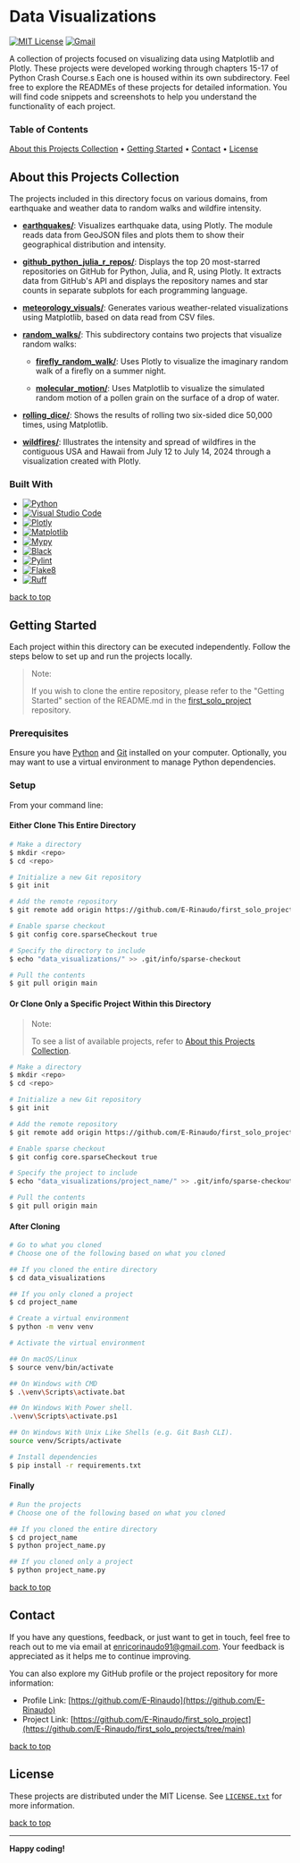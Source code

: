 # Data Visualizations

[![MIT License][license-shield]][license-url]
[![Gmail][Gmail-shield]][Gmail-url]

A collection of projects focused on visualizing data using Matplotlib and Plotly. These projects were developed working through chapters 15-17 of Python Crash Course.s
Each one is housed within its own subdirectory. Feel free to explore the READMEs of these projects for detailed information. You will find code snippets and screenshots to help you understand the functionality of each project.

<!-- markdownlint-disable MD001 -->
### Table of Contents

[About this Projects Collection](#about-this-projects-collection) •
[Getting Started](#getting-started) •
[Contact](#contact) •
[License](#license)
<!-- markdownlint-enable MD001 -->

## About this Projects Collection

The projects included in this directory focus on various domains, from earthquake and weather data to random walks and wildfire intensity.

+ **[earthquakes/][Earthquakes-url]**:
Visualizes earthquake data, using Plotly. The module reads data from GeoJSON files and plots them to show their geographical distribution and intensity.

+ **[github_python_julia_r_repos/][Github-Python-Julia-R-Repos-url]**:
Displays the top 20 most-starred repositories on GitHub for Python, Julia, and R, using Plotly. It extracts data from GitHub's API and displays the repository names and star counts in separate subplots for each programming language.

+ **[meteorology_visuals/][Meteorology-Visuals-url]**:
Generates various weather-related visualizations using Matplotlib, based on data read from CSV files.

+ **[random_walks/][Random-Walks-url]**:
This subdirectory contains two projects that visualize random walks:

  + **[firefly_random_walk/][Firefly-Random-Walk-url]**:
  Uses Plotly to visualize the imaginary random walk of a firefly on a summer night.

  + **[molecular_motion/][Molecular-Motion-url]**:
  Uses Matplotlib to visualize the simulated random motion of a pollen grain on the surface of a drop of water.

+ **[rolling_dice/][Rolling-Dice-url]**:
Shows the results of rolling two six-sided dice 50,000 times, using Matplotlib.

+ **[wildfires/][Wildfires-url]**:
Illustrates the intensity and spread of wildfires in the contiguous USA and Hawaii from July 12 to July 14, 2024 through a visualization created with Plotly.

### Built With

+ [![Python][Python-badge]][Python-url]
+ [![Visual Studio Code][VSCode-badge]][VSCode-url]
+ [![Plotly][Plotly-badge]][Plotly-url]
+ [![Matplotlib][Matplotlib-badge]][Matplotlib-url]
+ [![Mypy][Mypy-badge]][Mypy-url]
+ [![Black][Black-badge]][Black-url]
+ [![Pylint][Pylint-badge]][Pylint-url]
+ [![Flake8][Flake8-badge]][Flake8-url]
+ [![Ruff][Ruff-badge]][Ruff-url]

[back to top](#data-visualizations)

## Getting Started

Each project within this directory can be executed independently.
Follow the steps below to set up and run the projects locally.

> Note:
>
> If you wish to clone the entire repository, please refer to the "Getting Started" section of the README.md in the [first_solo_project][FirstSoloProject-url] repository.

### Prerequisites

Ensure you have [Python][Python-download] and [Git][Git-download] installed on your computer.
Optionally, you may want to use a virtual environment to manage Python dependencies.

### Setup

From your command line:

#### Either Clone This Entire Directory

```bash
# Make a directory
$ mkdir <repo>
$ cd <repo>

# Initialize a new Git repository
$ git init

# Add the remote repository
$ git remote add origin https://github.com/E-Rinaudo/first_solo_projects.git

# Enable sparse checkout
$ git config core.sparseCheckout true

# Specify the directory to include
$ echo "data_visualizations/" >> .git/info/sparse-checkout

# Pull the contents
$ git pull origin main
```

#### Or Clone Only a Specific Project Within this Directory

> Note:
>
> To see a list of available projects, refer to [About this Projects Collection](#about-this-projects-collection).

```bash
# Make a directory
$ mkdir <repo>
$ cd <repo>

# Initialize a new Git repository
$ git init

# Add the remote repository
$ git remote add origin https://github.com/E-Rinaudo/first_solo_projects.git

# Enable sparse checkout
$ git config core.sparseCheckout true

# Specify the project to include
$ echo "data_visualizations/project_name/" >> .git/info/sparse-checkout

# Pull the contents
$ git pull origin main
```

#### After Cloning

```bash
# Go to what you cloned
# Choose one of the following based on what you cloned

## If you cloned the entire directory
$ cd data_visualizations

## If you only cloned a project
$ cd project_name

# Create a virtual environment
$ python -m venv venv

# Activate the virtual environment

## On macOS/Linux
$ source venv/bin/activate

## On Windows with CMD
$ .\venv\Scripts\activate.bat

## On Windows With Power shell.
.\venv\Scripts\activate.ps1

## On Windows With Unix Like Shells (e.g. Git Bash CLI).
source venv/Scripts/activate

# Install dependencies
$ pip install -r requirements.txt
```

#### Finally

```bash
# Run the projects
# Choose one of the following based on what you cloned

## If you cloned the entire directory
$ cd project_name
$ python project_name.py

## If you cloned only a project
$ python project_name.py
```

[back to top](#data-visualizations)

## Contact

If you have any questions, feedback, or just want to get in touch, feel free to reach out to me via email at <enricorinaudo91@gmail.com>.
Your feedback is appreciated as it helps me to continue improving.

You can also explore my GitHub profile or the project repository for more information:

+ Profile Link: [https://github.com/E-Rinaudo](https://github.com/E-Rinaudo)
+ Project Link: [https://github.com/E-Rinaudo/first_solo_project](https://github.com/E-Rinaudo/first_solo_projects/tree/main)

[back to top](#data-visualizations)

## License

These projects are distributed under the MIT License. See [`LICENSE.txt`][license-url] for more information.

[back to top](#data-visualizations)

---

**Happy coding!**

<!-- SHIELDS -->
[license-shield]: https://img.shields.io/github/license/E-Rinaudo/first_solo_projects.svg?style=flat
[license-url]: https://github.com/E-Rinaudo/first_solo_projects/blob/main/LICENSE.txt
[Gmail-shield]: https://img.shields.io/badge/Gmail-D14836?style=flat&logo=gmail&logoColor=white
[Gmail-url]: mailto:enricorinaudo91@gmail.com

<!-- BADGES -->
[Python-badge]: https://img.shields.io/badge/python-3670A0?logo=python&logoColor=ffdd54&style=flat
[Python-url]: https://docs.python.org/3/
[VSCode-badge]: https://img.shields.io/badge/Visual%20Studio%20Code-007ACC?logo=visualstudiocode&logoColor=fff&style=flat
[VSCode-url]: https://code.visualstudio.com/docs
[Plotly-badge]: https://img.shields.io/badge/Plotly-239120?style=flat&logo=plotly&logoColor=white
[Plotly-url]: https://plotly.com/python/
[Matplotlib-badge]: https://img.shields.io/badge/Matplotlib-%23FF7F0E?style=flat&logo=matplotlib&logoColor=white
[Matplotlib-url]: https://matplotlib.org/stable/users/index.html
[Mypy-badge]: https://img.shields.io/badge/mypy-checked-blue?style=flat
[Mypy-url]: https://mypy.readthedocs.io/
[Black-badge]: https://img.shields.io/badge/code%20style-black-000000.svg
[Black-url]: https://black.readthedocs.io/en/stable/
[Pylint-badge]: https://img.shields.io/badge/linting-pylint-yellowgreen?style=flat
[Pylint-url]: https://pylint.readthedocs.io/
[Ruff-badge]: https://img.shields.io/endpoint?url=https://raw.githubusercontent.com/astral-sh/ruff/main/assets/badge/v2.json
[Ruff-url]: https://docs.astral.sh/ruff/tutorial/
[Flake8-badge]: https://img.shields.io/badge/linting-flake8-blue?style=flat
[Flake8-url]: https://flake8.pycqa.org/en/latest/

<!-- PROJECTS LINKS -->
[Earthquakes-url]: https://github.com/E-Rinaudo/first_solo_projects/tree/main/data_visualizations/earthquakes
[Github-Python-Julia-R-Repos-url]: https://github.com/E-Rinaudo/first_solo_projects/tree/main/data_visualizations/github_python_julia_r_repos
[Meteorology-Visuals-url]: https://github.com/E-Rinaudo/first_solo_projects/tree/main/data_visualizations/meteorology_visuals
[Random-Walks-url]: https://github.com/E-Rinaudo/first_solo_projects/tree/main/data_visualizations/random_walks
[Firefly-Random-Walk-url]: https://github.com/E-Rinaudo/first_solo_projects/tree/main/data_visualizations/random_walks/firefly_random_walk
[Molecular-Motion-url]: https://github.com/E-Rinaudo/first_solo_projects/tree/main/data_visualizations/random_walks/molecular_motion
[Rolling-Dice-url]: https://github.com/E-Rinaudo/first_solo_projects/tree/main/data_visualizations/rolling_dice
[Wildfires-url]: https://github.com/E-Rinaudo/first_solo_projects/tree/main/data_visualizations/wildfires

<!-- MAIN README -->
[FirstSoloProject-url]: https://github.com/E-Rinaudo/first_solo_projects/blob/main/README.md

<!-- PREREQUISITES LINKS -->
[Python-download]: https://www.python.org/downloads/
[Git-download]: https://git-scm.com
